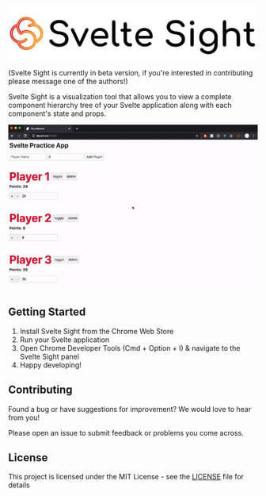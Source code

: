 <img src="/extension/assets/ss-gh.png" />

(Svelte Sight is currently in beta version, if you're interested in contributing please message one of the authors!)

Svelte Sight is a visualization tool that allows you to view a complete component hierarchy tree of your Svelte application along with each component's state and props.

<p align="center">
  <img src="/extension/assets/demo.gif">
</p>

## Getting Started

1. Install Svelte Sight from the Chrome Web Store
2. Run your Svelte application 
3. Open Chrome Developer Tools (Cmd + Option + I) & navigate to the Svelte Sight panel
4. Happy developing!

## Contributing

Found a bug or have suggestions for improvement? We would love to hear from you!

Please open an issue to submit feedback or problems you come across.

## License

This project is licensed under the MIT License - see the [LICENSE](LICENSE) file for details